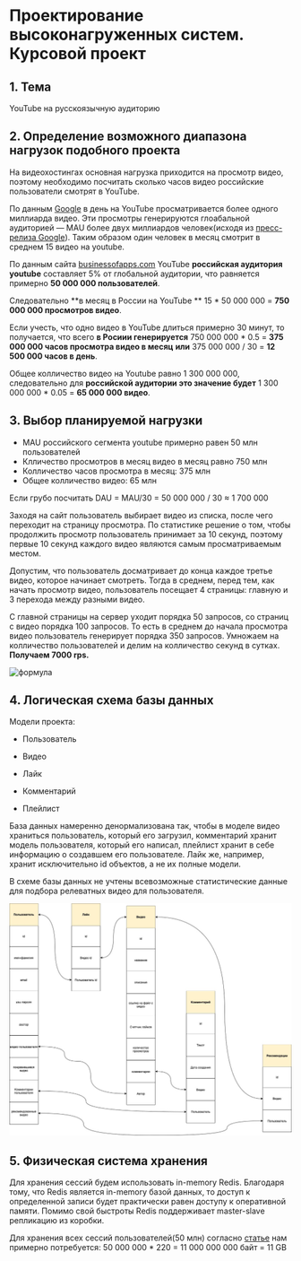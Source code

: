 # Проектирование высоконагруженных систем. Курсовой проект



<h2>1. Тема</h2>

YouTube на русскоязычную аудиторию



<h2>2. Определение возможного диапазона нагрузок подобного проекта</h2>

На видеохостингах основная нагрузка приходится на просмотр видео, поэтому необходимо посчитать сколько часов видео российские пользователи смотрят в YouTube.

По данным [Google](https://blog.youtube/news-and-events/you-know-whats-cool-billion-hours) в день на YouTube просматривается более одного миллиарда видео. Эти просмотры генерируются глоабальной аудиторией — MAU более двух миллиардов человек(исходя из [пресс-релиза Google](https://www.youtube.com/intl/ru/about/press/)). Таким образом один человек в месяц смотрит в среднем 15 видео на youtube. 

По данным сайта [businessofapps.com](https://www.businessofapps.com/data/youtube-statistics/) YouTube **российская аудитория youtube** составляет 5% от глобальной аудитории, что равняется примерно **50 000 000 пользователей**.

Следовательно **в месяц в России на YouTube ** 15 * 50 000 000 = **750 000 000 просмотров видео**.

Если учесть, что одно видео в YouTube длиться примерно 30 минут, то получается, что всего **в Росиии генерируется**  750 000 000 * 0.5 = **375 000 000 часов просмотра видео в месяц** **или** 375 000 000 / 30 = **12 500 000 часов в день**.

Общее колличество видео на Youtube равно 1 300 000 000, следовательно для **российской аудитории это значение будет** 1 300 000 000 * 0.05 = **65 000 000 видео**.



<h2>3. Выбор планируемой нагрузки</h2>

- MAU российского сегмента youtube примерно равен 50 млн пользователей
- Клличество просмотров в месяц видео в месяц равно 750 млн
- Колличество часов просмотра в месяц: 375 млн
- Общее колличество видео: 65 млн

Если грубо посчитать DAU = MAU/30 = 50 000 000 / 30 ≈ 1 700 000



Заходя на сайт пользователь выбирает видео из списка, после чего переходит на страницу просмотра. По статистике решение о том, чтобы продолжить просмотр пользователь принимает за 10 секунд, поэтому первые 10 секунд каждого видео являются самым просматриваемым местом. 

Допустим, что пользователь досматривает до конца каждое третье видео, которое начинает смотреть. Тогда в среднем, перед тем, как начать просмотр видео, пользователь посещает 4 страницы: главную и 3 перехода между разными видео.

С главной страницы на сервер уходит порядка 50 запросов, со страниц с видео порядка 100 запросов. То есть в среднем до начала просмотра видео пользователь генерирует порядка 350 запросов. Умножаем на колличество пользователей и делим на колличество секунд в сутках. **Получаем 7000 rps.**

![формула](https://latex.codecogs.com/svg.latex?\frac{(50%20+%203%20*%20100)%20*%201700000}{\24%20*%2060%20*%2060}%20%20=%207000rps)

<h2>4. Логическая схема базы данных</h2>

Модели проекта:

- Пользователь

- Видео

- Лайк

- Комментарий

- Плейлист

  

База данных намеренно денормализована так, чтобы в моделе видео храниться пользователь, который его загрузил, комментарий хранит модель пользователя, который его написал, плейлист хранит в себе информацию о создавшем его пользователе. Лайк же, например, хранит исключительно id объектов, а не их полные модели.

В схеме базы данных не учтены всевозможные статистические данные для подбора релеватных видео для пользователя.







![youtube_highload](https://raw.githubusercontent.com/BoldinDmitry/highload_project/main/files/youtube_highload.jpg)



<h2>5. Физическая система хранения </h2>

Для хранения сессий будем использовать in-memory Redis. Благодаря тому, что Redis является in-memory базой данных, то доступ к определенной записи будет практически равен доступу к оперативной памяти. Помимо свой быстроты Redis поддерживает master-slave репликацию из коробки. 

Для хранения всех сессий пользователей(50 млн) согласно [статье](https://medium.com/@lucasmagnum/redistip-estimate-the-memory-usage-for-repeated-keys-in-redis-2dc3f163fdab) нам примерно потребуется: 50 000 000 * 220 = 11 000 000 000 байт = 11 GB

